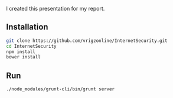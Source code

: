 I created this presentation for my report.


Installation
--------------

```sh
git clone https://github.com/vrigzonline/InternetSecurity.git
cd InternetSecurity
npm install
bower install
```

Run
---

```sh
./node_modules/grunt-cli/bin/grunt server
```

